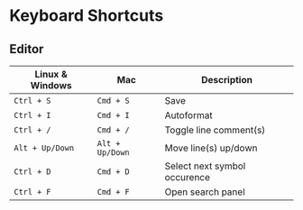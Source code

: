 # Keyboard Shortcuts

## Editor

| Linux & Windows | Mac             | Description                  |
| --------------- | --------------- | ---------------------------- |
| `Ctrl + S`      | `Cmd + S`       | Save                         |
| `Ctrl + I`      | `Cmd + I`       | Autoformat                   |
| `Ctrl + /`      | `Cmd + /`       | Toggle line comment(s)       |
| `Alt + Up/Down` | `Alt + Up/Down` | Move line(s) up/down         |
| `Ctrl + D`      | `Cmd + D`       | Select next symbol occurence |
| `Ctrl + F`      | `Cmd + F`       | Open search panel            |
